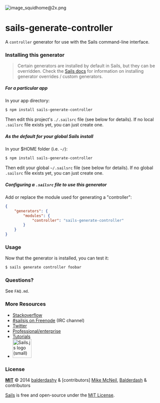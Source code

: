 ![image_squidhome@2x.png](http://i.imgur.com/RIvu9.png)

# sails-generate-controller


A `controller` generator for use with the Sails command-line interface.


### Installing this generator

> Certain generators are installed by default in Sails, but they can be overridden.  Check the [Sails docs](http://sailsjs.org/#!documentation) for information on installing generator overrides / custom generators.

<!--
```sh
$ npm install sails-generate-controller
```
-->


##### For a particular app

In your app directory:

```sh
$ npm install sails-generate-controller
```

Then edit this project's `./.sailsrc` file (see below for details).  If no local `.sailsrc` file exists yet, you can just create one.


##### As the default for your global Sails install

In your $HOME folder (i.e. `~/`):

```sh
$ npm install sails-generate-controller
```

Then edit your global `~/.sailsrc` file (see below for details).  If no global `.sailsrc` file exists yet, you can just create one.


##### Configuring a `.sailsrc` file to use this generator

Add or replace the module used for generating a "controller":

```json
{
	"generators": {
		"modules": {
			"controller": "sails-generate-controller"
		}
	}
}
```



### Usage

Now that the generator is installed, you can test it:

```sh
$ sails generate controller foobar
```


### Questions?

See `FAQ.md`.



### More Resources

- [Stackoverflow](http://stackoverflow.com/questions/tagged/sails.js)
- [#sailsjs on Freenode](http://webchat.freenode.net/) (IRC channel)
- [Twitter](https://twitter.com/sailsjs)
- [Professional/enterprise](https://github.com/balderdashy/sails-docs/blob/master/FAQ.md#are-there-professional-support-options)
- [Tutorials](https://github.com/balderdashy/sails-docs/blob/master/FAQ.md#where-do-i-get-help)
- <a href="http://sailsjs.org" target="_blank" title="Node.js framework for building realtime APIs."><img src="https://github-camo.global.ssl.fastly.net/9e49073459ed4e0e2687b80eaf515d87b0da4a6b/687474703a2f2f62616c64657264617368792e6769746875622e696f2f7361696c732f696d616765732f6c6f676f2e706e67" width=60 alt="Sails.js logo (small)"/></a>


### License

**[MIT](./LICENSE)**
&copy; 2014 [balderdashy](http://github.com/balderdashy) & [contributors]
[Mike McNeil](http://michaelmcneil.com), [Balderdash](http://balderdash.co) & contributors

[Sails](http://sailsjs.org) is free and open-source under the [MIT License](http://sails.mit-license.org/).

